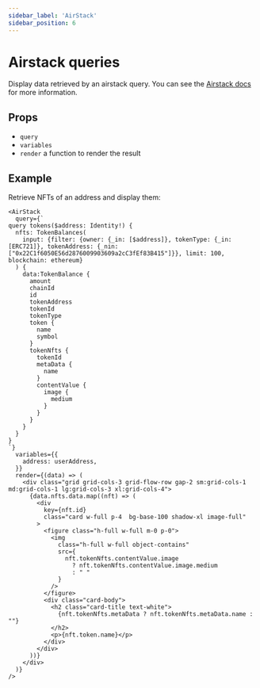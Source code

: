 ```yaml
---
sidebar_label: 'AirStack'
sidebar_position: 6
---
```


# Airstack queries

Display data retrieved by an airstack query. You can see the [Airstack docs](https://docs.airstack.xyz) for more information.

## Props

* `query`
* `variables`
* `render` a function to render the result

## Example

Retrieve NFTs of an address and display them:

```
<AirStack
  query={`
query tokens($address: Identity!) {
  nfts: TokenBalances(
    input: {filter: {owner: {_in: [$address]}, tokenType: {_in: [ERC721]}, tokenAddress: {_nin: ["0x22C1f6050E56d2876009903609a2cC3fEf83B415"]}}, limit: 100, blockchain: ethereum}
  ) {
    data:TokenBalance {
      amount  
      chainId
      id
      tokenAddress
      tokenId
      tokenType
      token {
        name
        symbol
      }
      tokenNfts {
        tokenId
        metaData {
          name
        }
        contentValue {
          image {
            medium
          }
        }
      }
    }
  }
}
`}
  variables={{
    address: userAddress,
  }}
  render={(data) => (
    <div class="grid grid-cols-3 grid-flow-row gap-2 sm:grid-cols-1 md:grid-cols-1 lg:grid-cols-3 xl:grid-cols-4">
      {data.nfts.data.map((nft) => (
        <div
          key={nft.id}
          class="card w-full p-4  bg-base-100 shadow-xl image-full"
        >
          <figure class="h-full w-full m-0 p-0">
            <img
              class="h-full w-full object-contains"
              src={
                nft.tokenNfts.contentValue.image
                  ? nft.tokenNfts.contentValue.image.medium
                  : " "
              }
            />
          </figure>
          <div class="card-body">
            <h2 class="card-title text-white">
              {nft.tokenNfts.metaData ? nft.tokenNfts.metaData.name : ""}
            </h2>
            <p>{nft.token.name}</p>
          </div>
        </div>
      ))}
    </div>
  )}
/>

```